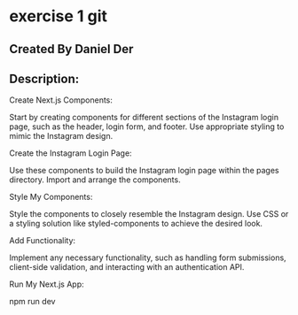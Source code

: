 # exercise 1 git
## Created By Daniel Der
## Description: 
Create Next.js Components:

Start by creating components for different sections of the Instagram login page, such as the header, login form, and footer. Use appropriate styling to mimic the Instagram design.

Create the Instagram Login Page:

Use these components to build the Instagram login page within the pages directory. Import and arrange the components.

Style My Components:

Style the components to closely resemble the Instagram design. Use CSS or a styling solution like styled-components to achieve the desired look.

Add Functionality:

Implement any necessary functionality, such as handling form submissions, client-side validation, and interacting with an authentication API.

Run My Next.js App:

npm run dev
